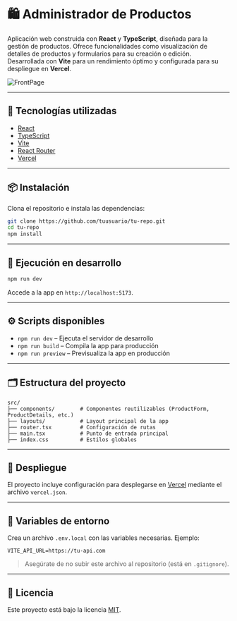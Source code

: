 # 🛍️ Administrador de Productos

Aplicación web construida con **React** y **TypeScript**, diseñada para la gestión de productos. Ofrece funcionalidades como visualización de detalles de productos y formularios para su creación o edición. Desarrollada con **Vite** para un rendimiento óptimo y configurada para su despliegue en **Vercel**.

![FrontPage](https://github.com/user-attachments/assets/d9e07f05-25c2-4354-8bad-6d324cf59847)

---

## 🚀 Tecnologías utilizadas

- [React](https://reactjs.org/)
- [TypeScript](https://www.typescriptlang.org/)
- [Vite](https://vitejs.dev/)
- [React Router](https://reactrouter.com/)
- [Vercel](https://vercel.com/)

---

## 📦 Instalación

Clona el repositorio e instala las dependencias:

```bash
git clone https://github.com/tuusuario/tu-repo.git
cd tu-repo
npm install
```

---

## 🧪 Ejecución en desarrollo

```bash
npm run dev
```

Accede a la app en `http://localhost:5173`.

---

## ⚙️ Scripts disponibles

- `npm run dev` – Ejecuta el servidor de desarrollo
- `npm run build` – Compila la app para producción
- `npm run preview` – Previsualiza la app en producción

---

## 🗂️ Estructura del proyecto

```
src/
├── components/        # Componentes reutilizables (ProductForm, ProductDetails, etc.)
├── layouts/           # Layout principal de la app
├── router.tsx         # Configuración de rutas
├── main.tsx           # Punto de entrada principal
├── index.css          # Estilos globales
```

---

## 📄 Despliegue

El proyecto incluye configuración para desplegarse en [Vercel](https://vercel.com/) mediante el archivo `vercel.json`.

---

## 🔐 Variables de entorno

Crea un archivo `.env.local` con las variables necesarias. Ejemplo:

```env
VITE_API_URL=https://tu-api.com
```

> Asegúrate de no subir este archivo al repositorio (está en `.gitignore`).

---

## 📝 Licencia

Este proyecto está bajo la licencia [MIT](LICENSE).
